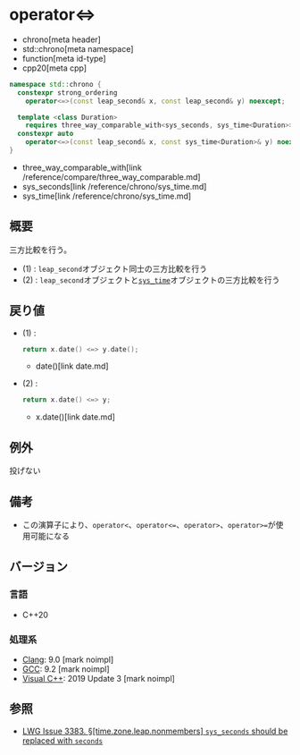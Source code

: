 # operator<=>
* chrono[meta header]
* std::chrono[meta namespace]
* function[meta id-type]
* cpp20[meta cpp]

```cpp
namespace std::chrono {
  constexpr strong_ordering
    operator<=>(const leap_second& x, const leap_second& y) noexcept;        // (1) C++20

  template <class Duration>
    requires three_way_comparable_with<sys_seconds, sys_time<Duration>>
  constexpr auto
    operator<=>(const leap_second& x, const sys_time<Duration>& y) noexcept; // (2) C++20
}
```
* three_way_comparable_with[link /reference/compare/three_way_comparable.md]
* sys_seconds[link /reference/chrono/sys_time.md]
* sys_time[link /reference/chrono/sys_time.md]

## 概要
三方比較を行う。

- (1) : `leap_second`オブジェクト同士の三方比較を行う
- (2) : `leap_second`オブジェクトと[`sys_time`](/reference/chrono/sys_time.md)オブジェクトの三方比較を行う


## 戻り値
- (1) :
    ```cpp
    return x.date() <=> y.date();
    ```
    * date()[link date.md]

- (2) :
    ```cpp
    return x.date() <=> y;
    ```
    * x.date()[link date.md]


## 例外
投げない


## 備考
- この演算子により、`operator<`、`operator<=`、`operator>`、`operator>=`が使用可能になる


## バージョン
### 言語
- C++20

### 処理系
- [Clang](/implementation.md#clang): 9.0 [mark noimpl]
- [GCC](/implementation.md#gcc): 9.2 [mark noimpl]
- [Visual C++](/implementation.md#visual_cpp): 2019 Update 3 [mark noimpl]


## 参照
- [LWG Issue 3383. §[time.zone.leap.nonmembers] `sys_seconds` should be replaced with `seconds`](http://www.open-std.org/jtc1/sc22/wg21/docs/papers/2020/p2117r0.html#3383)
